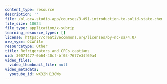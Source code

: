 ```yaml
---
content_type: resource
description: ''
file: /ol-ocw-studio-app/courses/3-091-introduction-to-solid-state-chemistry-fall-2018/wX32hH138Ws_captions.webvtt
file_size: 10624
file_type: application/x-subrip
learning_resource_types: []
license: https://creativecommons.org/licenses/by-nc-sa/4.0/
ocw_type: OCWFile
resourcetype: Other
title: Refrigerators and CFCs captions
uid: 30071477-0b64-40cf-bf03-7677e34f69a4
video_files:
  video_thumbnail_file: null
video_metadata:
  youtube_id: wX32hH138Ws
---
```

